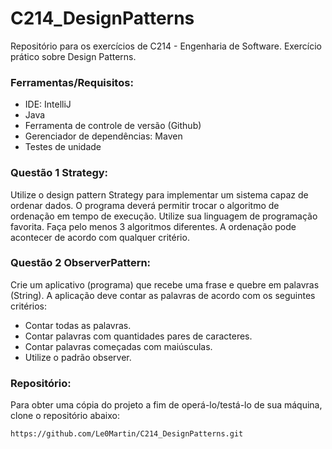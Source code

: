 # C214_DesignPatterns
Repositório para os exercícios de C214 - Engenharia de Software. Exercício prático sobre Design Patterns.

###  Ferramentas/Requisitos: 
- IDE: IntelliJ
- Java
- Ferramenta de controle de versão (Github)
- Gerenciador de dependências: Maven
- Testes de unidade

### Questão 1 Strategy:
Utilize o design pattern Strategy para implementar um sistema capaz
de ordenar dados. O programa deverá permitir trocar o algoritmo de ordenação em
tempo de execução. Utilize sua linguagem de programação favorita. Faça pelo menos
3 algoritmos diferentes. A ordenação pode acontecer de acordo com qualquer critério.

### Questão 2 ObserverPattern:
Crie um aplicativo (programa) que recebe uma frase e quebre em palavras (String). A aplicação deve contar as palavras de acordo com os seguintes critérios:
  - Contar todas as palavras.
  - Contar palavras com quantidades pares de caracteres.
  - Contar palavras começadas com maiúsculas.
  - Utilize o padrão observer.</p>

###  Repositório:
Para obter uma cópia do projeto a fim de operá-lo/testá-lo de sua máquina, clone o repositório abaixo:
```
https://github.com/Le0Martin/C214_DesignPatterns.git
```


